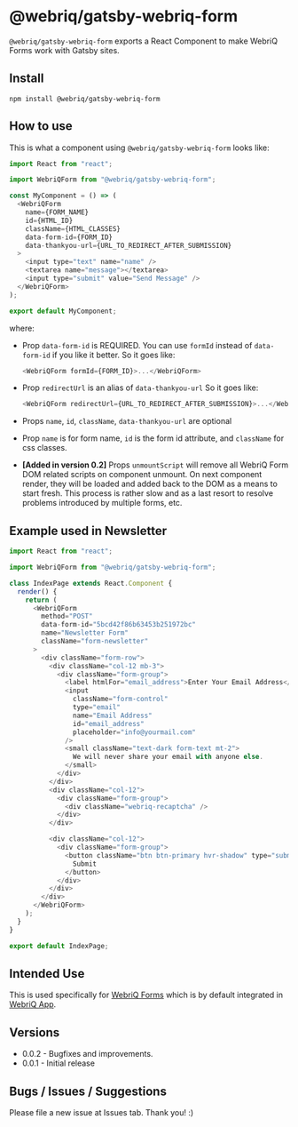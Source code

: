 # @webriq/gatsby-webriq-form

`@webriq/gatsby-webriq-form` exports a React Component to make WebriQ Forms work with Gatsby sites.

## Install

`npm install @webriq/gatsby-webriq-form`

## How to use

This is what a component using `@webriq/gatsby-webriq-form` looks like:

```javascript
import React from "react";

import WebriQForm from "@webriq/gatsby-webriq-form";

const MyComponent = () => (
  <WebriQForm
    name={FORM_NAME}
    id={HTML_ID}
    className={HTML_CLASSES}
    data-form-id={FORM_ID}
    data-thankyou-url={URL_TO_REDIRECT_AFTER_SUBMISSION}
  >
    <input type="text" name="name" />
    <textarea name="message"></textarea>
    <input type="submit" value="Send Message" />
  </WebriQForm>
);

export default MyComponent;
```

where:

- Prop `data-form-id` is REQUIRED. You can use `formId` instead of `data-form-id` if you like it better.
  So it goes like:

  ```javascript
  <WebriQForm formId={FORM_ID}>...</WebriQForm>
  ```

- Prop `redirectUrl` is an alias of `data-thankyou-url`
  So it goes like:

  ```javascript
  <WebriQForm redirectUrl={URL_TO_REDIRECT_AFTER_SUBMISSION}>...</WebriQForm>
  ```

- Props `name`, `id`, `className`, `data-thankyou-url` are optional
- Prop `name` is for form name, `id` is the form id attribute, and `className` for css classes.

- **[Added in version 0.2]** Props `unmountScript` will remove all WebriQ Form DOM related scripts on component unmount. On next component render, they will be loaded and added back to the DOM as a means to start fresh. This process is rather slow and as a last resort to resolve problems introduced by multiple forms, etc.

## Example used in Newsletter

```javascript
import React from "react";

import WebriQForm from "@webriq/gatsby-webriq-form";

class IndexPage extends React.Component {
  render() {
    return (
      <WebriQForm
        method="POST"
        data-form-id="5bcd42f86b63453b251972bc"
        name="Newsletter Form"
        className="form-newsletter"
      >
        <div className="form-row">
          <div className="col-12 mb-3">
            <div className="form-group">
              <label htmlFor="email_address">Enter Your Email Address</label>
              <input
                className="form-control"
                type="email"
                name="Email Address"
                id="email_address"
                placeholder="info@yourmail.com"
              />
              <small className="text-dark form-text mt-2">
                We will never share your email with anyone else.
              </small>
            </div>
          </div>
          <div className="col-12">
            <div className="form-group">
              <div className="webriq-recaptcha" />
            </div>
          </div>

          <div className="col-12">
            <div className="form-group">
              <button className="btn btn-primary hvr-shadow" type="submit">
                Submit
              </button>
            </div>
          </div>
        </div>
      </WebriQForm>
    );
  }
}

export default IndexPage;
```

## Intended Use

This is used specifically for [WebriQ Forms](https://forms.webriq.com) which is by default integrated in [WebriQ App](https://app.webriq.com).

## Versions

- 0.0.2 - Bugfixes and improvements.
- 0.0.1 - Initial release

## Bugs / Issues / Suggestions

Please file a new issue at Issues tab. Thank you! :)

